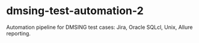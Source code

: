 # dmsing-test-automation-2
Automation pipeline for DMSING test cases: Jira, Oracle SQLcl, Unix, Allure reporting.

